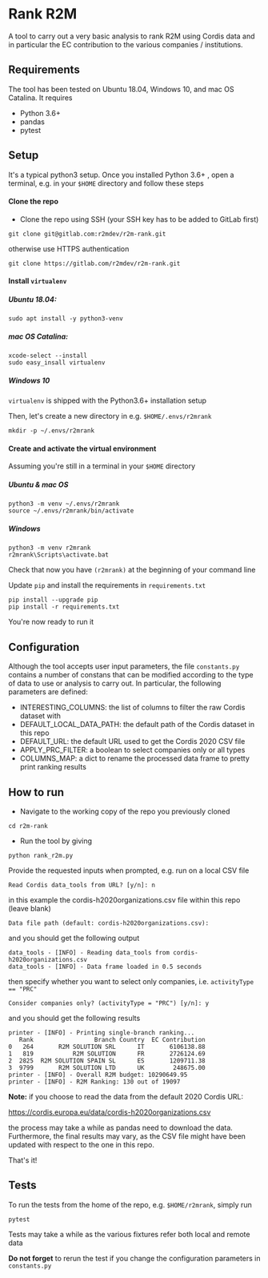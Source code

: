 # Rank R2M 

A tool to carry out a very basic analysis to rank R2M using Cordis data and in particular
the EC contribution to the various companies / institutions.

## Requirements
The tool has been tested on Ubuntu 18.04, Windows 10, and mac OS Catalina.
It requires
* Python 3.6+ 
* pandas
* pytest

## Setup
It's a typical python3 setup. Once you installed Python 3.6+ , 
open a terminal, e.g. in your `$HOME` directory and follow these steps

#### Clone the repo
* Clone the repo using SSH (your SSH key has to be added to GitLab first)
```
git clone git@gitlab.com:r2mdev/r2m-rank.git
```
otherwise use HTTPS authentication
```
git clone https://gitlab.com/r2mdev/r2m-rank.git
```
#### Install `virtualenv`
##### Ubuntu 18.04:
```
sudo apt install -y python3-venv
```

##### mac OS Catalina:
```
xcode-select --install
sudo easy_insall virtualenv
```

##### Windows 10

`virtualenv` is shipped with the Python3.6+ installation setup 

Then, let's create a new directory in e.g. `$HOME/.envs/r2mrank`
```
mkdir -p ~/.envs/r2mrank
```


#### Create and activate the virtual environment
Assuming you're still in a terminal in your `$HOME` directory
##### Ubuntu & mac OS
```
python3 -m venv ~/.envs/r2mrank
source ~/.envs/r2mrank/bin/activate
```
##### Windows
```
python3 -m venv r2mrank
r2mrank\Scripts\activate.bat
```
Check that now you have `(r2mrank)` at the beginning of your command line

Update `pip` and install the requirements in `requirements.txt`
```
pip install --upgrade pip
pip install -r requirements.txt
```

You're now ready to run it

## Configuration
Although the tool accepts user input parameters, the file `constants.py`
contains a number of constans that can be modified according to the type 
of data to use or analysis to carry out. 
In particular, the following parameters are defined:

* INTERESTING_COLUMNS: the list of columns to filter the raw Cordis dataset with
* DEFAULT_LOCAL_DATA_PATH: the default path of the Cordis dataset in this repo
* DEFAULT_URL: the default URL used to get the Cordis 2020 CSV file
* APPLY_PRC_FILTER: a boolean to select companies only or all types
* COLUMNS_MAP: a dict to rename the processed data frame to pretty print ranking results

## How to run 
* Navigate to the working copy of the repo you previously cloned
```
cd r2m-rank
```

* Run the tool by giving
```
python rank_r2m.py
```
Provide the requested inputs when prompted, e.g. run on a local CSV file
```
Read Cordis data_tools from URL? [y/n]: n
```
in this example the cordis-h2020organizations.csv file within this repo (leave blank)
```
Data file path (default: cordis-h2020organizations.csv): 
```
and you should get the following output
```
data_tools - [INFO] - Reading data_tools from cordis-h2020organizations.csv
data_tools - [INFO] - Data frame loaded in 0.5 seconds
```
then specify whether you want to select only companies, i.e. `activityType == "PRC"`
```
Consider companies only? (activityType = "PRC") [y/n]: y
```
and you should get the following results 
```
printer - [INFO] - Printing single-branch ranking...
   Rank                 Branch Country  EC Contribution
0   264       R2M SOLUTION SRL      IT       6106138.88
1   819           R2M SOLUTION      FR       2726124.69
2  2825  R2M SOLUTION SPAIN SL      ES       1209711.38
3  9799       R2M SOLUTION LTD      UK        248675.00
printer - [INFO] - Overall R2M budget: 10290649.95
printer - [INFO] - R2M Ranking: 130 out of 19097
```

**Note:** if you choose to read the data from the default 2020 Cordis URL:

https://cordis.europa.eu/data/cordis-h2020organizations.csv

the process may take a while as pandas need to download the data. 
Furthermore, the final results may vary, as the CSV file might 
have been updated with respect to the one in this repo.

That's it!

## Tests
To run the tests from the home of the repo, e.g. `$HOME/r2mrank`, simply run 
```
pytest
```
Tests may take a while as the various fixtures refer  both local and remote data

**Do not forget** to rerun the test if you change the configuration parameters in 
`constants.py`
